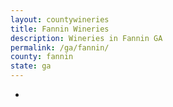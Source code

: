 ```yaml
---
layout: countywineries
title: Fannin Wineries
description: Wineries in Fannin GA
permalink: /ga/fannin/
county: fannin
state: ga
---
```

-
